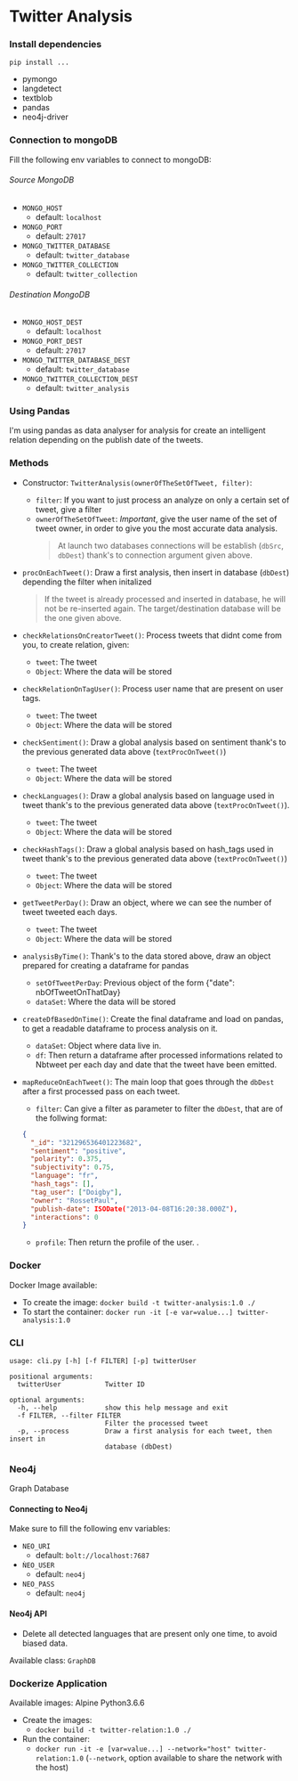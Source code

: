 # Twitter Analysis

### Install dependencies

`pip install ...`

- pymongo
- langdetect
- textblob
- pandas
- neo4j-driver

### Connection to mongoDB

Fill the following env variables to connect to mongoDB:

###### Source MongoDB

- `MONGO_HOST`
  - default: `localhost`
- `MONGO_PORT`
  - default: `27017`
- `MONGO_TWITTER_DATABASE`
  - default: `twitter_database`
- `MONGO_TWITTER_COLLECTION`
  - default: `twitter_collection`

###### Destination MongoDB

- `MONGO_HOST_DEST`
  - default: `localhost`
- `MONGO_PORT_DEST`
  - default: `27017`
- `MONGO_TWITTER_DATABASE_DEST`
  - default: `twitter_database`
- `MONGO_TWITTER_COLLECTION_DEST`
  - default: `twitter_analysis`

### Using Pandas

I'm using pandas as data analyser for analysis for create an intelligent relation depending on the publish date of the tweets.

### Methods

- Constructor: `TwitterAnalysis(ownerOfTheSetOfTweet, filter)`:

  - `filter`: If you want to just process an analyze on only a certain set of tweet, give a filter
  - `ownerOfTheSetOfTweet`: _Important_, give the user name of the set of tweet owner, in order to give you the most accurate data analysis.
    > At launch two databases connections will be establish (`dbSrc`, `dbDest`) thank's to connection argument given above.

- `procOnEachTweet()`: Draw a first analysis, then insert in database (`dbDest`) depending the filter when initalized
  > If the tweet is already processed and inserted in database, he will not be re-inserted again. The target/destination database will be the one given above.
- `checkRelationsOnCreatorTweet()`: Process tweets that didnt come from you, to create relation, given:
  - `tweet`: The tweet
  - `Object`: Where the data will be stored
- `checkRelationOnTagUser()`: Process user name that are present on user tags.
  - `tweet`: The tweet
  - `Object`: Where the data will be stored
- `checkSentiment()`: Draw a global analysis based on sentiment thank's to the previous generated data above (`textProcOnTweet()`)
  - `tweet`: The tweet
  - `Object`: Where the data will be stored
- `checkLanguages()`: Draw a global analysis based on language used in tweet thank's to the previous generated data above (`textProcOnTweet()`).
  - `tweet`: The tweet
  - `Object`: Where the data will be stored
- `checkHashTags()`: Draw a global analysis based on hash_tags used in tweet thank's to the previous generated data above (`textProcOnTweet()`)
  - `tweet`: The tweet
  - `Object`: Where the data will be stored
- `getTweetPerDay()`: Draw an object, where we can see the number of tweet tweeted each days.
  - `tweet`: The tweet
  - `Object`: Where the data will be stored
- `analysisByTime()`: Thank's to the data stored above, draw an object prepared for creating a dataframe for pandas
  - `setOfTweetPerDay`: Previous object of the form {"date": nbOfTweetOnThatDay}
  - `dataSet`: Where the data will be stored
- `createDfBasedOnTime()`: Create the final dataframe and load on pandas, to get a readable dataframe to process analysis on it.
  - `dataSet`: Object where data live in.
  - `df`: Then return a dataframe after processed informations related to Nbtweet per each day and date that the tweet have been emitted.
- `mapReduceOnEachTweet()`: The main loop that goes through the `dbDest` after a first processed pass on each tweet.
  - `filter`: Can give a filter as parameter to filter the `dbDest`, that are of the follwing format:
  ```json
  {
    "_id": "321296536401223682",
    "sentiment": "positive",
    "polarity": 0.375,
    "subjectivity": 0.75,
    "language": "fr",
    "hash_tags": [],
    "tag_user": ["Doigby"],
    "owner": "RossetPaul",
    "publish-date": ISODate("2013-04-08T16:20:38.000Z"),
    "interactions": 0
  }
  ```
  - `profile`: Then return the profile of the user.
    .

### Docker

Docker Image available:

- To create the image: `docker build -t twitter-analysis:1.0 ./`
- To start the container: `docker run -it [-e var=value...] twitter-analysis:1.0`

### CLI

```
usage: cli.py [-h] [-f FILTER] [-p] twitterUser

positional arguments:
  twitterUser           Twitter ID

optional arguments:
  -h, --help            show this help message and exit
  -f FILTER, --filter FILTER
                        Filter the processed tweet
  -p, --process         Draw a first analysis for each tweet, then insert in
                        database (dbDest)
```

### Neo4j

Graph Database

#### Connecting to Neo4j

Make sure to fill the following env variables:

- `NEO_URI`
  - default: `bolt://localhost:7687`
- `ǸEO_USER`
  - default: `neo4j`
- `NEO_PASS`
  - default: `neo4j`

#### Neo4j API

- Delete all detected languages that are present only one time, to avoid biased data.

Available class: `GraphDB`

### Dockerize Application

Available images: Alpine Python3.6.6

- Create the images:
  - `docker build -t twitter-relation:1.0 ./`
- Run the container:
  - `docker run -it -e [var=value...] --network="host" twitter-relation:1.0` (`--network`, option available to share the network with the host)
